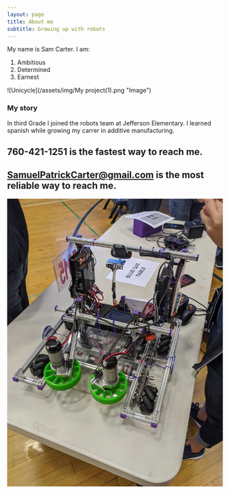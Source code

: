 ```yaml
---
layout: page
title: About me
subtitle: Growing up with robots
---
```


My name is Sam Carter. I am:

1. Ambitious
2. Determined
3. Earnest

![Unicycle](/assets/img/My project(1).png "Image")

### My story

In third Grade I joined the robots team at Jefferson Elementary.
I learned spanish while growing my carrer in additive manufacturing.

## 760-421-1251 is the fastest way to reach me.

## SamuelPatrickCarter@gmail.com is the most reliable way to reach me.

![Unicycle](/assets/img/Robot.png "Image")



